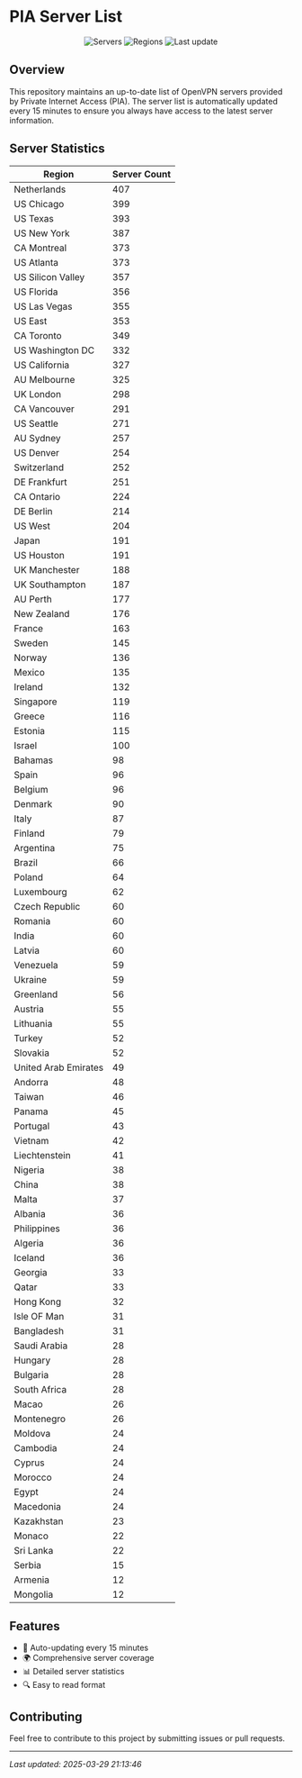# PIA Server List

<div align="center">

![Servers](https://img.shields.io/badge/servers-12,459-blue)
![Regions](https://img.shields.io/badge/regions-97-blue)
![Last update](https://img.shields.io/badge/Last_Updated-March_29_2025_16:13_EST-blue)

</div>

## Overview
This repository maintains an up-to-date list of OpenVPN servers provided by Private Internet Access (PIA). The server list is automatically updated every 15 minutes to ensure you always have access to the latest server information.

## Server Statistics
| Region | Server Count |
|--------|--------------|
| Netherlands                    | 407          |
| US Chicago                     | 399          |
| US Texas                       | 393          |
| US New York                    | 387          |
| CA Montreal                    | 373          |
| US Atlanta                     | 373          |
| US Silicon Valley              | 357          |
| US Florida                     | 356          |
| US Las Vegas                   | 355          |
| US East                        | 353          |
| CA Toronto                     | 349          |
| US Washington DC               | 332          |
| US California                  | 327          |
| AU Melbourne                   | 325          |
| UK London                      | 298          |
| CA Vancouver                   | 291          |
| US Seattle                     | 271          |
| AU Sydney                      | 257          |
| US Denver                      | 254          |
| Switzerland                    | 252          |
| DE Frankfurt                   | 251          |
| CA Ontario                     | 224          |
| DE Berlin                      | 214          |
| US West                        | 204          |
| Japan                          | 191          |
| US Houston                     | 191          |
| UK Manchester                  | 188          |
| UK Southampton                 | 187          |
| AU Perth                       | 177          |
| New Zealand                    | 176          |
| France                         | 163          |
| Sweden                         | 145          |
| Norway                         | 136          |
| Mexico                         | 135          |
| Ireland                        | 132          |
| Singapore                      | 119          |
| Greece                         | 116          |
| Estonia                        | 115          |
| Israel                         | 100          |
| Bahamas                        | 98           |
| Spain                          | 96           |
| Belgium                        | 96           |
| Denmark                        | 90           |
| Italy                          | 87           |
| Finland                        | 79           |
| Argentina                      | 75           |
| Brazil                         | 66           |
| Poland                         | 64           |
| Luxembourg                     | 62           |
| Czech Republic                 | 60           |
| Romania                        | 60           |
| India                          | 60           |
| Latvia                         | 60           |
| Venezuela                      | 59           |
| Ukraine                        | 59           |
| Greenland                      | 56           |
| Austria                        | 55           |
| Lithuania                      | 55           |
| Turkey                         | 52           |
| Slovakia                       | 52           |
| United Arab Emirates           | 49           |
| Andorra                        | 48           |
| Taiwan                         | 46           |
| Panama                         | 45           |
| Portugal                       | 43           |
| Vietnam                        | 42           |
| Liechtenstein                  | 41           |
| Nigeria                        | 38           |
| China                          | 38           |
| Malta                          | 37           |
| Albania                        | 36           |
| Philippines                    | 36           |
| Algeria                        | 36           |
| Iceland                        | 36           |
| Georgia                        | 33           |
| Qatar                          | 33           |
| Hong Kong                      | 32           |
| Isle OF Man                    | 31           |
| Bangladesh                     | 31           |
| Saudi Arabia                   | 28           |
| Hungary                        | 28           |
| Bulgaria                       | 28           |
| South Africa                   | 28           |
| Macao                          | 26           |
| Montenegro                     | 26           |
| Moldova                        | 24           |
| Cambodia                       | 24           |
| Cyprus                         | 24           |
| Morocco                        | 24           |
| Egypt                          | 24           |
| Macedonia                      | 24           |
| Kazakhstan                     | 23           |
| Monaco                         | 22           |
| Sri Lanka                      | 22           |
| Serbia                         | 15           |
| Armenia                        | 12           |
| Mongolia                       | 12           |

## Features
- 🔄 Auto-updating every 15 minutes
- 🌍 Comprehensive server coverage
- 📊 Detailed server statistics
- 🔍 Easy to read format

## Contributing
Feel free to contribute to this project by submitting issues or pull requests.

---
*Last updated: 2025-03-29 21:13:46*